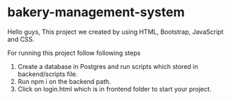 # bakery-management-system

Hello guys,
This project we created by using HTML, Bootstrap, JavaScript and CSS.

For running this project follow following steps

1. Create a database in Postgres and run scripts which stored in backend/scripts file.
2. Run npm i on the backend path.
3. Click on login.html which is in frontend folder to start your project.
